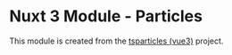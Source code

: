 # Nuxt 3 Module - Particles

This module is created from the [tsparticles (vue3)](https://github.com/matteobruni/tsparticles/tree/main/components/vue3) project.
